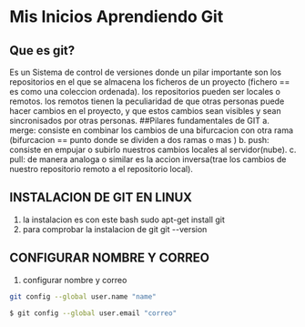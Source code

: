 #       Mis Inicios Aprendiendo Git
##  Que es git?
 Es un Sistema de control de versiones donde un pilar importante son los repositorios en el que se almacena los ficheros de un proyecto (fichero == es  como una coleccion ordenada).
 los repositorios pueden ser locales o remotos.
 los remotos tienen la peculiaridad de que otras personas puede hacer cambios en el proyecto, y que estos cambios sean visibles y sean sincronisados por otras personas.
##Pilares fundamentales de GIT
a. merge: consiste en combinar los cambios de una bifurcacion con otra rama
(bifurcacion == punto donde se dividen a dos ramas o mas )
b. push: consiste en empujar o subirlo nuestros cambios locales al servidor(nube).
c. pull: de manera analoga o similar es la accion inversa(trae los cambios de nuestro repositorio remoto a el repositorio local).


##  INSTALACION DE GIT EN LINUX
1. la instalacion es con este bash
sudo apt-get install git
2. para comprobar la instalacion de git
git --version

##  CONFIGURAR NOMBRE Y CORREO
1. configurar nombre y correo
```bash 
git config --global user.name "name"
```
```bash
$ git config --global user.email "correo"
```








